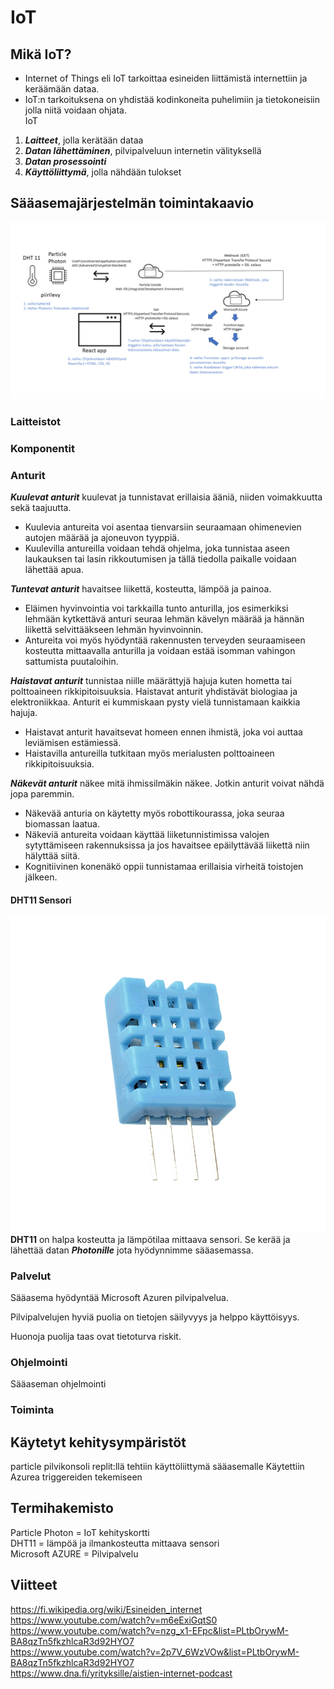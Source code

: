 # IoT  

## Mikä IoT?  
* Internet of Things eli IoT tarkoittaa esineiden liittämistä internettiin ja keräämään dataa.  
* IoT:n tarkoituksena on yhdistää kodinkoneita puhelimiin ja tietokoneisiin jolla niitä voidaan ohjata.  
IoT
1. ***Laitteet***, jolla kerätään dataa
2. ***Datan lähettäminen***, pilvipalveluun internetin välityksellä
3. ***Datan prosessointi***
4. ***Käyttöliittymä***, jolla nähdään tulokset


## Sääasemajärjestelmän toimintakaavio  
![joo](saaasema.jpg)
### Laitteistot  
### Komponentit  
### **Anturit**
***Kuulevat anturit*** kuulevat ja tunnistavat erillaisia ääniä, niiden voimakkuutta sekä taajuutta.  
* Kuulevia antureita voi asentaa tienvarsiin seuraamaan ohimenevien autojen määrää ja ajoneuvon tyyppiä.
* Kuulevilla antureilla voidaan tehdä ohjelma, joka tunnistaa aseen laukauksen tai lasin rikkoutumisen ja tällä tiedolla paikalle voidaan lähettää apua.

***Tuntevat anturit*** havaitsee liikettä, kosteutta, lämpöä ja painoa.  
* Eläimen hyvinvointia voi tarkkailla tunto anturilla, jos esimerkiksi lehmään kytkettävä anturi seuraa lehmän kävelyn määrää ja hännän liikettä selvittääkseen lehmän hyvinvoinnin.  
* Antureita voi myös hyödyntää rakennusten terveyden seuraamiseen kosteutta mittaavalla anturilla ja voidaan estää isomman vahingon sattumista puutaloihin.

***Haistavat anturit*** tunnistaa niille määrättyjä hajuja kuten hometta tai polttoaineen rikkipitoisuuksia. Haistavat anturit yhdistävät biologiaa ja elektroniikkaa. Anturit ei kummiskaan pysty vielä tunnistamaan kaikkia hajuja.
* Haistavat anturit havaitsevat homeen ennen ihmistä, joka voi auttaa leviämisen estämiessä.  
* Haistavilla antureilla tutkitaan myös merialusten polttoaineen rikkipitoisuuksia.

***Näkevät anturit*** näkee mitä ihmissilmäkin näkee. Jotkin anturit voivat nähdä jopa paremmin.
* Näkevää anturia on käytetty myös robottikourassa, joka seuraa biomassan laatua.  
* Näkeviä antureita voidaan käyttää liiketunnistimissa valojen sytyttämiseen rakennuksissa ja jos havaitsee epäilyttävää liikettä niin hälyttää siitä.
* Kognitiivinen konenäkö oppii tunnistamaa erillaisia virheitä toistojen jälkeen.

#### **DHT11 Sensori**
![jo](DHT11.png)  
**DHT11** on halpa kosteutta ja lämpötilaa mittaava sensori. Se kerää ja lähettää datan ***Photonille*** jota hyödynnimme sääasemassa.

### Palvelut  
Sääasema hyödyntää Microsoft Azuren pilvipalvelua.  

Pilvipalvelujen hyviä puolia on tietojen säilyvyys ja helppo käyttöisyys.  

Huonoja puolija taas ovat tietoturva riskit.  

### Ohjelmointi  
Sääaseman ohjelmointi
### Toiminta  
## Käytetyt kehitysympäristöt  
particle pilvikonsoli 
replit:llä tehtiin käyttöliittymä sääasemalle
Käytettiin Azurea triggereiden tekemiseen
## Termihakemisto  
Particle Photon = IoT kehityskortti  
DHT11 = lämpöä ja ilmankosteutta mittaava sensori  
Microsoft AZURE = Pilvipalvelu  
## Viitteet  
https://fi.wikipedia.org/wiki/Esineiden_internet  
https://www.youtube.com/watch?v=m6eExiGqtS0  
https://www.youtube.com/watch?v=nzg_x1-EFpc&list=PLtbOrywM-BA8qzTn5fkzhlcaR3d92HYO7  
https://www.youtube.com/watch?v=2p7V_6WzVOw&list=PLtbOrywM-BA8qzTn5fkzhlcaR3d92HYO7  
https://www.dna.fi/yrityksille/aistien-internet-podcast